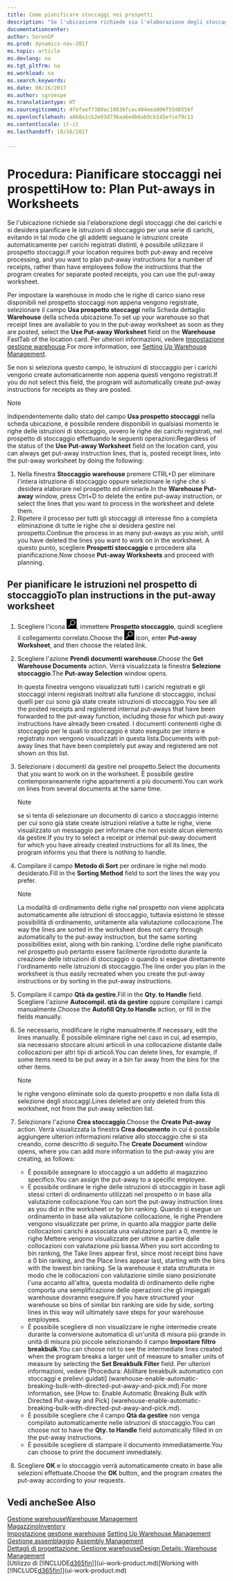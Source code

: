 ```yaml
---
title: Come pianificare stoccaggi nei prospetti
description: "Se l'ubicazione richiede sia l'elaborazione degli stoccaggi che dei carichi e si desidera pianificare le istruzioni di stoccaggio per una serie di carichi, evitando in tal modo che gli addetti seguano le istruzioni create automaticamente per carichi registrati distinti, è possibile utilizzare il prospetto stoccaggi."
documentationcenter: 
author: SorenGP
ms.prod: dynamics-nav-2017
ms.topic: article
ms.devlang: na
ms.tgt_pltfrm: na
ms.workload: na
ms.search.keywords: 
ms.date: 08/16/2017
ms.author: sgroespe
ms.translationtype: HT
ms.sourcegitcommit: 4fefaef7380ac10836fcac404eea006f55d8556f
ms.openlocfilehash: a868a1cb2e03d736aa6edb6ab9cb145efce79c11
ms.contentlocale: it-it
ms.lasthandoff: 10/16/2017

---
```

# <a name="how-to-plan-put-aways-in-worksheets"></a><span data-ttu-id="a121c-103">Procedura: Pianificare stoccaggi nei prospetti</span><span class="sxs-lookup"><span data-stu-id="a121c-103">How to: Plan Put-aways in Worksheets</span></span>
<span data-ttu-id="a121c-104">Se l'ubicazione richiede sia l'elaborazione degli stoccaggi che dei carichi e si desidera pianificare le istruzioni di stoccaggio per una serie di carichi, evitando in tal modo che gli addetti seguano le istruzioni create automaticamente per carichi registrati distinti, è possibile utilizzare il prospetto stoccaggi.</span><span class="sxs-lookup"><span data-stu-id="a121c-104">If your location requires both put-away and receive processing, and you want to plan put-away instructions for a number of receipts, rather than have employees follow the instructions that the program creates for separate posted receipts, you can use the put-away worksheet.</span></span>  

<span data-ttu-id="a121c-105">Per impostare la warehouse in modo che le righe di carico siano rese disponibili nel prospetto stoccaggi non appena vengono registrate, selezionare il campo **Usa prospetto stoccaggi** nella Scheda dettaglio **Warehouse** della scheda ubicazione.</span><span class="sxs-lookup"><span data-stu-id="a121c-105">To set up your warehouse so that receipt lines are available to you in the put-away worksheet as soon as they are posted, select the **Use Put-away Worksheet** field on the **Warehouse** FastTab of the location card.</span></span> <span data-ttu-id="a121c-106">Per ulteriori informazioni, vedere [Impostazione gestione warehouse](warehouse-setup-warehouse.md).</span><span class="sxs-lookup"><span data-stu-id="a121c-106">For more information, see [Setting Up Warehouse Management](warehouse-setup-warehouse.md).</span></span>  

<span data-ttu-id="a121c-107">Se non si seleziona questo campo, le istruzioni di stoccaggio per i carichi vengono create automaticamente non appena questi vengono registrati.</span><span class="sxs-lookup"><span data-stu-id="a121c-107">If you do not select this field, the program will automatically create put-away instructions for receipts as they are posted.</span></span>  

> [!NOTE]  
>  <span data-ttu-id="a121c-108">Indipendentemente dallo stato del campo **Usa prospetto stoccaggi** nella scheda ubicazione, è possibile rendere disponibili in qualsiasi momento le righe delle istruzioni di stoccaggio, ovvero le righe dei carichi registrati, nel prospetto di stoccaggio effettuando le seguenti operazioni:</span><span class="sxs-lookup"><span data-stu-id="a121c-108">Regardless of the status of the **Use Put-away Worksheet** field on the location card, you can always get put-away instruction lines, that is, posted receipt lines, into the put-away worksheet by doing the following:</span></span>  
>   
>  1.  <span data-ttu-id="a121c-109">Nella finestra **Stoccaggio warehouse** premere CTRL+D per eliminare l'intera istruzione di stoccaggio oppure selezionare le righe che si desidera elaborare nel prospetto ed eliminarle.</span><span class="sxs-lookup"><span data-stu-id="a121c-109">In the **Warehouse Put-away** window, press Ctrl+D to delete the entire put-away instruction, or select the lines that you want to process in the worksheet and delete them.</span></span>  
> 2.  <span data-ttu-id="a121c-110">Ripetere il processo per tutti gli stoccaggi di interesse fino a completa eliminazione di tutte le righe che si desidera gestire nel prospetto.</span><span class="sxs-lookup"><span data-stu-id="a121c-110">Continue the process in as many put-aways as you wish, until you have deleted the lines you want to work on in the worksheet.</span></span> <span data-ttu-id="a121c-111">A questo punto, scegliere **Prospetti stoccaggio** e procedere alla pianificazione.</span><span class="sxs-lookup"><span data-stu-id="a121c-111">Now choose **Put-away Worksheets** and proceed with planning.</span></span>  

## <a name="to-plan-instructions-in-the-put-away-worksheet"></a><span data-ttu-id="a121c-112">Per pianificare le istruzioni nel prospetto di stoccaggio</span><span class="sxs-lookup"><span data-stu-id="a121c-112">To plan instructions in the put-away worksheet</span></span>  
1.  <span data-ttu-id="a121c-113">Scegliere l'icona ![Cerca pagina o report](media/ui-search/search_small.png "Cerca pagina o report"), immettere **Prospetto stoccaggio**, quindi scegliere il collegamento correlato.</span><span class="sxs-lookup"><span data-stu-id="a121c-113">Choose the ![Search for Page or Report](media/ui-search/search_small.png "Search for Page or Report icon") icon, enter **Put-away Worksheet**, and then choose the related link.</span></span>  
2.  <span data-ttu-id="a121c-114">Scegliere l'azione **Prendi documenti warehouse**.</span><span class="sxs-lookup"><span data-stu-id="a121c-114">Choose the **Get Warehouse Documents** action.</span></span> <span data-ttu-id="a121c-115">Verrà visualizzata la finestra **Selezione stoccaggio**.</span><span class="sxs-lookup"><span data-stu-id="a121c-115">The **Put-away Selection** window opens.</span></span>  

    <span data-ttu-id="a121c-116">In questa finestra vengono visualizzati tutti i carichi registrati e gli stoccaggi interni registrati inoltrati alla funzione di stoccaggio, inclusi quelli per cui sono già state create istruzioni di stoccaggio.</span><span class="sxs-lookup"><span data-stu-id="a121c-116">You see all the posted receipts and registered internal put-aways that have been forwarded to the put-away function, including those for which put-away instructions have already been created.</span></span> <span data-ttu-id="a121c-117">I documenti contenenti righe di stoccaggio per le quali lo stoccaggio è stato eseguito per intero e registrato non vengono visualizzati in questa lista.</span><span class="sxs-lookup"><span data-stu-id="a121c-117">Documents with put-away lines that have been completely put away and registered are not shown on this list.</span></span>  

3. <span data-ttu-id="a121c-118">Selezionare i documenti da gestire nel prospetto.</span><span class="sxs-lookup"><span data-stu-id="a121c-118">Select the documents that you want to work on in the worksheet.</span></span> <span data-ttu-id="a121c-119">È possibile gestire contemporaneamente righe appartenenti a più documenti.</span><span class="sxs-lookup"><span data-stu-id="a121c-119">You can work on lines from several documents at the same time.</span></span>  

    > [!NOTE]  
    >  <span data-ttu-id="a121c-120">se si tenta di selezionare un documento di carico o stoccaggio interno per cui sono già state create istruzioni relative a tutte le righe, viene visualizzato un messaggio per informare che non esiste alcun elemento da gestire.</span><span class="sxs-lookup"><span data-stu-id="a121c-120">If you try to select a receipt or internal put-away document for which you have already created instructions for all its lines, the program informs you that there is nothing to handle.</span></span>  

4. <span data-ttu-id="a121c-121">Compilare il campo **Metodo di Sort** per ordinare le righe nel modo desiderato.</span><span class="sxs-lookup"><span data-stu-id="a121c-121">Fill in the **Sorting Method** field to sort the lines the way you prefer.</span></span>  

    > [!NOTE]  
    >  <span data-ttu-id="a121c-122">La modalità di ordinamento delle righe nel prospetto non viene applicata automaticamente alle istruzioni di stoccaggio, tuttavia esistono le stesse possibilità di ordinamento, unitamente alla valutazione collocazione.</span><span class="sxs-lookup"><span data-stu-id="a121c-122">The way the lines are sorted in the worksheet does not carry through automatically to the put-away instruction, but the same sorting possibilities exist, along with bin ranking.</span></span> <span data-ttu-id="a121c-123">L'ordine delle righe pianificato nel prospetto può pertanto essere facilmente riprodotto durante la creazione delle istruzioni di stoccaggio o quando si esegue direttamente l'ordinamento nelle istruzioni di stoccaggio.</span><span class="sxs-lookup"><span data-stu-id="a121c-123">The line order you plan in the worksheet is thus easily recreated when you create the put-away instructions or by sorting in the put-away instructions.</span></span>  

5.  <span data-ttu-id="a121c-124">Compilare il campo **Qtà da gestire**.</span><span class="sxs-lookup"><span data-stu-id="a121c-124">Fill in the **Qty. to Handle** field.</span></span> <span data-ttu-id="a121c-125">Scegliere l'azione **Autocompil. qtà da gestire** oppure compilare i campi manualmente.</span><span class="sxs-lookup"><span data-stu-id="a121c-125">Choose the **Autofill Qty.to Handle** action, or fill in the fields manually.</span></span>  
6.  <span data-ttu-id="a121c-126">Se necessario, modificare le righe manualmente.</span><span class="sxs-lookup"><span data-stu-id="a121c-126">If necessary, edit the lines manually.</span></span> <span data-ttu-id="a121c-127">È possibile eliminare righe nel caso in cui, ad esempio, sia necessario stoccare alcuni articoli in una collocazione distante dalle collocazioni per altri tipi di articoli.</span><span class="sxs-lookup"><span data-stu-id="a121c-127">You can delete lines, for example, if some items need to be put away in a bin far away from the bins for the other items.</span></span>  

    > [!NOTE]  
    >  <span data-ttu-id="a121c-128">le righe vengono eliminate solo da questo prospetto e non dalla lista di selezione degli stoccaggi.</span><span class="sxs-lookup"><span data-stu-id="a121c-128">Lines deleted are only deleted from this worksheet, not from the put-away selection list.</span></span>  

7.  <span data-ttu-id="a121c-129">Selezionare l'azione **Crea stoccaggio**.</span><span class="sxs-lookup"><span data-stu-id="a121c-129">Choose the **Create Put-away** action.</span></span> <span data-ttu-id="a121c-130">Verrà visualizzata la finestra **Crea documento** in cui è possibile aggiungere ulteriori informazioni relative allo stoccaggio che si sta creando, come descritto di seguito.</span><span class="sxs-lookup"><span data-stu-id="a121c-130">The **Create Document** window opens, where you can add more information to the put-away you are creating, as follows:</span></span>  

    -   <span data-ttu-id="a121c-131">È possibile assegnare lo stoccaggio a un addetto al magazzino specifico.</span><span class="sxs-lookup"><span data-stu-id="a121c-131">You can assign the put-away to a specific employee.</span></span>  
    -   <span data-ttu-id="a121c-132">È possibile ordinare le righe delle istruzioni di stoccaggio in base agli stessi criteri di ordinamento utilizzati nel prospetto o in base alla valutazione collocazione.</span><span class="sxs-lookup"><span data-stu-id="a121c-132">You can sort the put-away instruction lines as you did in the worksheet or by bin ranking.</span></span> <span data-ttu-id="a121c-133">Quando si esegue un ordinamento in base alla valutazione collocazione, le righe Prendere vengono visualizzate per prime, in quanto alla maggior parte delle collocazioni carichi è associata una valutazione pari a 0, mentre le righe Mettere vengono visualizzate per ultime a partire dalle collocazioni con valutazione più bassa.</span><span class="sxs-lookup"><span data-stu-id="a121c-133">When you sort according to bin ranking, the Take lines appear first, since most receipt bins have a 0 bin ranking, and the Place lines appear last, starting with the bins with the lowest bin ranking.</span></span> <span data-ttu-id="a121c-134">Se la warehouse è stata strutturata in modo che le collocazioni con valutazione simile siano posizionate l'una accanto all'altra, questa modalità di ordinamento delle righe comporta una semplificazione delle operazioni che gli impiegati warehouse dovranno eseguire.</span><span class="sxs-lookup"><span data-stu-id="a121c-134">If you have structured your warehouse so bins of similar bin ranking are side by side, sorting lines in this way will ultimately save steps for your warehouse employees.</span></span>  
    -   <span data-ttu-id="a121c-135">È possibile scegliere di non visualizzare le righe intermedie create durante la conversione automatica di un'unità di misura più grande in unità di misura più piccole selezionando il campo **Impostare filtro breakbulk**.</span><span class="sxs-lookup"><span data-stu-id="a121c-135">You can choose not to see the intermediate lines created when the program breaks a larger unit of measure to smaller units of measure by selecting the **Set Breakbulk Filter** field.</span></span> <span data-ttu-id="a121c-136">Per ulteriori informazioni, vedere [Procedura: Abilitare breakbulk automatico con stoccaggi e prelievi guidati] (warehouse-enable-automatic-breaking-bulk-with-directed-put-away-and-pick.md).</span><span class="sxs-lookup"><span data-stu-id="a121c-136">For more information, see [How to: Enable Automatic Breaking Bulk with Directed Put-away and Pick] (warehouse-enable-automatic-breaking-bulk-with-directed-put-away-and-pick.md).</span></span>  
    -   <span data-ttu-id="a121c-137">È possibile scegliere che il campo **Qtà da gestire** non venga compilato automaticamente nelle istruzioni di stoccaggio.</span><span class="sxs-lookup"><span data-stu-id="a121c-137">You can choose not to have the **Qty. to Handle** field automatically filled in on the put-away instructions.</span></span>  
    -   <span data-ttu-id="a121c-138">È possibile scegliere di stampare il documento immediatamente.</span><span class="sxs-lookup"><span data-stu-id="a121c-138">You can choose to print the document immediately.</span></span>  

8.  <span data-ttu-id="a121c-139">Scegliere **OK** e lo stoccaggio verrà automaticamente creato in base alle selezioni effettuate.</span><span class="sxs-lookup"><span data-stu-id="a121c-139">Choose the **OK** button, and the program creates the put-away according to your requests.</span></span>  

## <a name="see-also"></a><span data-ttu-id="a121c-140">Vedi anche</span><span class="sxs-lookup"><span data-stu-id="a121c-140">See Also</span></span>  
[<span data-ttu-id="a121c-141">Gestione warehouse</span><span class="sxs-lookup"><span data-stu-id="a121c-141">Warehouse Management</span></span>](warehouse-manage-warehouse.md)  
[<span data-ttu-id="a121c-142">Magazzino</span><span class="sxs-lookup"><span data-stu-id="a121c-142">Inventory</span></span>](inventory-manage-inventory.md)  
<span data-ttu-id="a121c-143">[Impostazione gestione warehouse](warehouse-setup-warehouse.md)   </span><span class="sxs-lookup"><span data-stu-id="a121c-143">[Setting Up Warehouse Management](warehouse-setup-warehouse.md)   </span></span>  
<span data-ttu-id="a121c-144">[Gestione assemblaggio](assembly-assemble-items.md)  </span><span class="sxs-lookup"><span data-stu-id="a121c-144">[Assembly Management](assembly-assemble-items.md)  </span></span>  
[<span data-ttu-id="a121c-145">Dettagli di progettazione: Gestione warehouse</span><span class="sxs-lookup"><span data-stu-id="a121c-145">Design Details: Warehouse Management</span></span>](design-details-warehouse-management.md)  
<span data-ttu-id="a121c-146">[Utilizzo di [!INCLUDE[d365fin](includes/d365fin_md.md)]](ui-work-product.md)</span><span class="sxs-lookup"><span data-stu-id="a121c-146">[Working with [!INCLUDE[d365fin](includes/d365fin_md.md)]](ui-work-product.md)</span></span>

